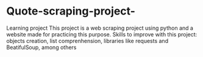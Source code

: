 # Quote-scraping-project-
Learning project
This project is a web scraping project using python and a website made for practicing this purpose.
Skills to improve with this project: objects creation, list comprenhension, libraries like requests and BeatifulSoup, among others
